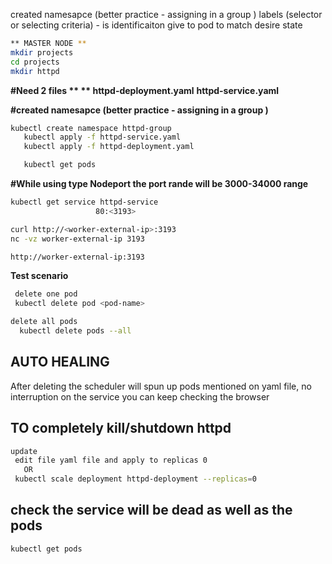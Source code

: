 created namesapce (better practice - assigning in a group )
labels (selector or selecting criteria) - is identificaiton give to pod to match desire state

```bash
** MASTER NODE **
mkdir projects
cd projects
mkdir httpd
```

**#Need 2 files **
** httpd-deployment.yaml**
 **httpd-service.yaml**

**#created namesapce (better practice - assigning in a group )**
```bash
kubectl create namespace httpd-group
   kubectl apply -f httpd-service.yaml 
   kubectl apply -f httpd-deployment.yaml

   kubectl get pods
```


**#While using type Nodeport  the port rande will be 3000-34000 range**
```bash
kubectl get service httpd-service
                   80:<3193>

curl http://<worker-external-ip>:3193
nc -vz worker-external-ip 3193

http://worker-external-ip:3193
```
**Test scenario**
```bash
 delete one pod
 kubectl delete pod <pod-name>

delete all pods
  kubectl delete pods --all 
```

## AUTO HEALING
After deleting the scheduler will spun up pods mentioned on yaml file, no interruption on the service you can keep checking the browser

## TO completely kill/shutdown httpd
```bash
update 
 edit file yaml file and apply to replicas 0
   OR
 kubectl scale deployment httpd-deployment --replicas=0 
```

## check the service will be dead as well as the pods
```bash
kubectl get pods
```
